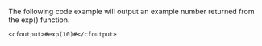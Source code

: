 The following code example will output an example number returned from the exp() function.

```lucee+trycf
<cfoutput>#exp(10)#</cfoutput>
```